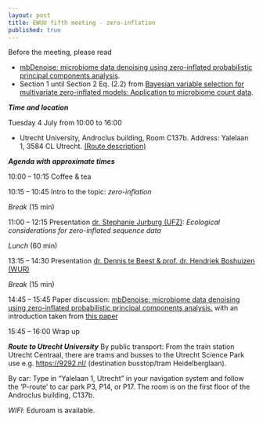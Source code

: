 ```yaml
---
layout: post
title: EWUU fifth meeting - zero-inflation
published: true
---
```


Before the meeting, please read
- [mbDenoise: microbiome data denoising using zero-inflated probabilistic principal components analysis](https://doi.org/10.1186/s13059-022-02657-3).
- Section 1 until Section 2 Eq. (2.2) from [Bayesian variable selection for multivariate zero-inflated models: Application to microbiome count data](https://doi.org/10.1093/biostatistics/kxy067).


***Time and location***

Tuesday 4 July from 10:00 to 16:00

- Utrecht University, Androclus building, Room C137b. Address: Yalelaan 1, 3584 CL Utrecht. [(Route description)](https://www.uu.nl/en/androclus-building)


***Agenda with approximate times***

10:00 – 10:15 Coffee & tea

10:15 – 10:45 Intro to the topic: _zero-inflation_

*Break* (15 min)

11:00 – 12:15 Presentation [dr. Stephanie Jurburg (UFZ)](https://www.ufz.de/index.php?en=49430): _Ecological considerations for zero-inflated sequence data_

*Lunch* (60 min)

13:15 – 14:30 Presentation [dr. Dennis te Beest & prof. dr. Hendriek Boshuizen (WUR)](https://www.wur.nl/nl/Personen/Dennis-dr.-DE-Dennis-te-Beest.htm)

*Break* (15 min)

14:45 – 15:45 Paper discussion: [mbDenoise: microbiome data denoising using zero-inflated probabilistic principal components analysis.](https://doi.org/10.1186/s13059-022-02657-3) with an introduction taken from [this paper](https://doi.org/10.1093/biostatistics/kxy067)

15:45 – 16:00 Wrap up

***Route to Utrecht University***
By public transport: From the train station Utrecht Centraal, there are trams and busses to the Utrecht Science Park use e.g. https://9292.nl/ (destination busstop/tram Heidelberglaan). 

By car: Type in “Yalelaan 1, Utrecht” in your navigation system and follow the ‘P-route’ to car park P3, P14, or P17. The room is on the first floor of the Androclus building, C137b.

_WIFI_: Eduroam is available.
